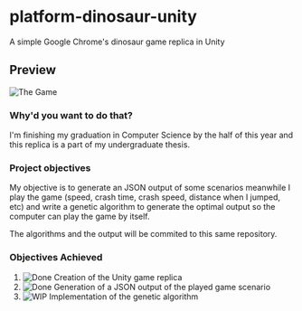 # platform-dinosaur-unity
A simple Google Chrome's dinosaur game replica in Unity

## Preview
![The Game](https://u.cubeupload.com/victorferraresi/dino.gif)

### Why'd you want to do that?
I'm finishing my graduation in Computer Science by the half of this year and this replica is a part of my undergraduate thesis.

### Project objectives

My objective is to generate an JSON output of some scenarios meanwhile I play the game (speed, crash time, crash speed, distance when I jumped, etc) and write a genetic algorithm to generate the optimal output so the computer can play the game by itself.

The algorithms and the output will be commited to this same repository.

### Objectives Achieved
1. ![Done](http://u.cubeupload.com/victorferraresi/icodone.png) Creation of the Unity game replica
2. ![Done](http://u.cubeupload.com/victorferraresi/icodone.png) Generation of a JSON output of the played game scenario
3. ![WIP](http://u.cubeupload.com/victorferraresi/icowip.png) Implementation of the genetic algorithm
